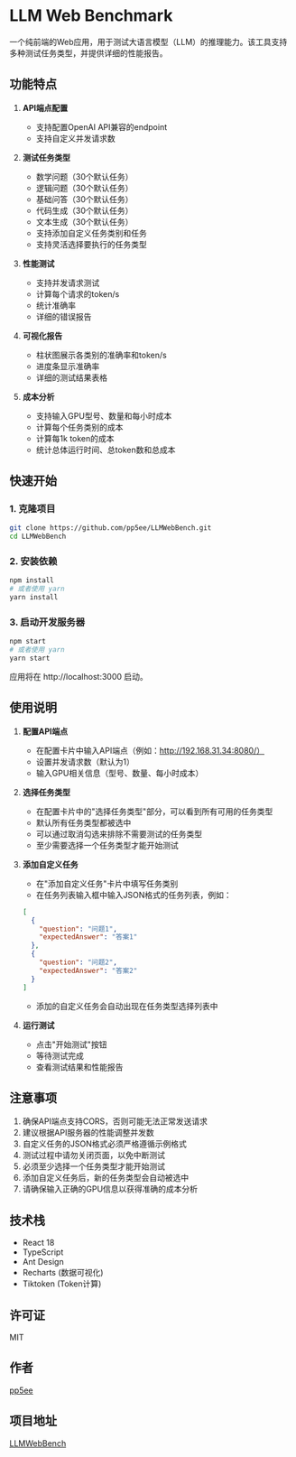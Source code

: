 # LLM Web Benchmark

一个纯前端的Web应用，用于测试大语言模型（LLM）的推理能力。该工具支持多种测试任务类型，并提供详细的性能报告。

## 功能特点

1. **API端点配置**
   - 支持配置OpenAI API兼容的endpoint
   - 支持自定义并发请求数

2. **测试任务类型**
   - 数学问题（30个默认任务）
   - 逻辑问题（30个默认任务）
   - 基础问答（30个默认任务）
   - 代码生成（30个默认任务）
   - 文本生成（30个默认任务）
   - 支持添加自定义任务类别和任务
   - 支持灵活选择要执行的任务类型

3. **性能测试**
   - 支持并发请求测试
   - 计算每个请求的token/s
   - 统计准确率
   - 详细的错误报告

4. **可视化报告**
   - 柱状图展示各类别的准确率和token/s
   - 进度条显示准确率
   - 详细的测试结果表格

5. **成本分析**
   - 支持输入GPU型号、数量和每小时成本
   - 计算每个任务类别的成本
   - 计算每1k token的成本
   - 统计总体运行时间、总token数和总成本

## 快速开始

### 1. 克隆项目

```bash
git clone https://github.com/pp5ee/LLMWebBench.git
cd LLMWebBench
```

### 2. 安装依赖

```bash
npm install
# 或者使用 yarn
yarn install
```

### 3. 启动开发服务器

```bash
npm start
# 或者使用 yarn
yarn start
```

应用将在 http://localhost:3000 启动。

## 使用说明

1. **配置API端点**
   - 在配置卡片中输入API端点（例如：http://192.168.31.34:8080/）
   - 设置并发请求数（默认为1）
   - 输入GPU相关信息（型号、数量、每小时成本）

2. **选择任务类型**
   - 在配置卡片中的"选择任务类型"部分，可以看到所有可用的任务类型
   - 默认所有任务类型都被选中
   - 可以通过取消勾选来排除不需要测试的任务类型
   - 至少需要选择一个任务类型才能开始测试

3. **添加自定义任务**
   - 在"添加自定义任务"卡片中填写任务类别
   - 在任务列表输入框中输入JSON格式的任务列表，例如：
   ```json
   [
     {
       "question": "问题1",
       "expectedAnswer": "答案1"
     },
     {
       "question": "问题2",
       "expectedAnswer": "答案2"
     }
   ]
   ```
   - 添加的自定义任务会自动出现在任务类型选择列表中

4. **运行测试**
   - 点击"开始测试"按钮
   - 等待测试完成
   - 查看测试结果和性能报告

## 注意事项

1. 确保API端点支持CORS，否则可能无法正常发送请求
2. 建议根据API服务器的性能调整并发数
3. 自定义任务的JSON格式必须严格遵循示例格式
4. 测试过程中请勿关闭页面，以免中断测试
5. 必须至少选择一个任务类型才能开始测试
6. 添加自定义任务后，新的任务类型会自动被选中
7. 请确保输入正确的GPU信息以获得准确的成本分析

## 技术栈

- React 18
- TypeScript
- Ant Design
- Recharts (数据可视化)
- Tiktoken (Token计算)

## 许可证

MIT

## 作者

[pp5ee](https://github.com/pp5ee)

## 项目地址

[LLMWebBench](https://github.com/pp5ee/LLMWebBench)
